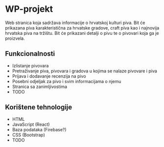 # WP-projekt


Web stranica koja sadržava informacije o hrvatskoj kulturi piva. Bit će prikazana piva karakteristična za hrvatske gradove, craft piva kao i najnovija hrvatska piva na tržištu. Bit će prikazani detalji o pivu te o pivovari koja ga je proizvela.

## Funkcionalnosti
<ul>
  <li>Izlistanje pivovara </li>
  <li>Pretraživanje piva, pivovara i gradova u kojima se nalaze pivovare i piva </li>
  <li>Prijava i dodavanje recenzija na pivo</li>
  <li>Posebni odjeljak za pivo i svim informacijama o njemu </li>
  <li>Stranica sa zanimljivostima </li>
  <li>TODO </li>
</ul>

## Korištene tehnologije
<ul>
  <li>HTML </li>
  <li>JavaScript (React) </li>
  <li>Baza podataka (Firebase?) </li>
  <li>CSS (Bootstrap)</li>
  
  <li>TODO </li>
  
  
</ul>
  

